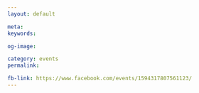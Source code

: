 ```yaml
---
layout: default

meta: 
keywords: 

og-image: 

category: events
permalink: 

fb-link: https://www.facebook.com/events/1594317807561123/
---
```

